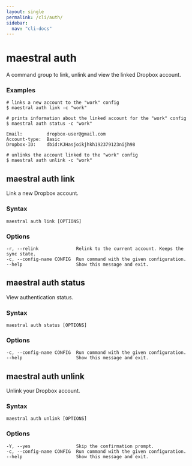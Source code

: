 ```yaml
---
layout: single
permalink: /cli/auth/
sidebar:
  nav: "cli-docs"
---
```


# maestral auth

A command group to link, unlink and view the linked Dropbox account.

### Examples

```shell
# links a new account to the "work" config
$ maestral auth link -c "work"

# prints information about the linked account for the "work" config
$ maestral auth status -c "work"

Email:         dropbox-user@gmail.com
Account-type:  Basic
Dropbox-ID:    dbid:KJHasjoikjhkh192379123nijh98

# unlinks the account linked to the "work" config
$ maestral auth unlink -c "work"
```

## maestral auth link

Link a new Dropbox account.

### Syntax

```
maestral auth link [OPTIONS]
```

### Options

```
-r, --relink              Relink to the current account. Keeps the sync state.
-c, --config-name CONFIG  Run command with the given configuration.
--help                    Show this message and exit.
```

## maestral auth status

View authentication status.

### Syntax

```
maestral auth status [OPTIONS]
```

### Options

```
-c, --config-name CONFIG  Run command with the given configuration.
--help                    Show this message and exit.
```

## maestral auth unlink

Unlink your Dropbox account.

### Syntax

```
maestral auth unlink [OPTIONS]
```

### Options

```
-Y, --yes                 Skip the confirmation prompt.
-c, --config-name CONFIG  Run command with the given configuration.
--help                    Show this message and exit.
```